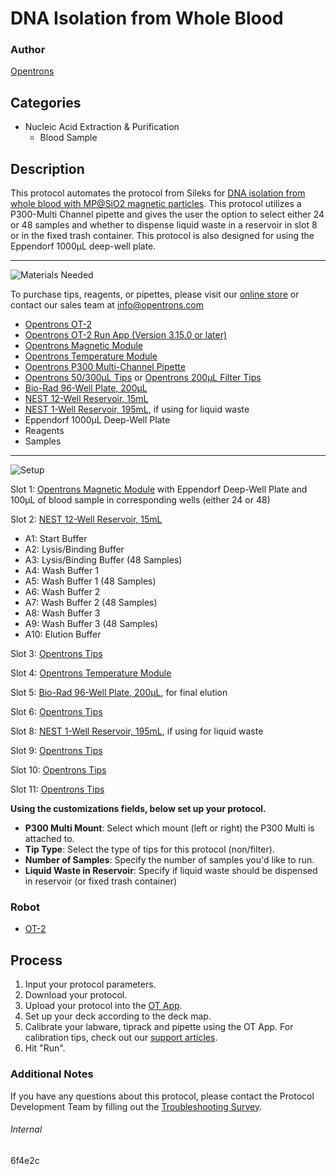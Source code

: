 # DNA Isolation from Whole Blood

### Author
[Opentrons](https://opentrons.com/)

## Categories
* Nucleic Acid Extraction & Purification
	* Blood Sample


## Description
This protocol automates the protocol from Sileks for [DNA isolation from whole blood with MP@SiO2 magnetic particles](https://www.sileks.com/eu/librarian/librarian_ajax.php?ajaxaction=GetObjectByVName&VName=Manual_DNA_from_Blood_en_20141007.pdf). This protocol utilizes a P300-Multi Channel pipette and gives the user the option to select either 24 or 48 samples and whether to dispense liquid waste in a reservoir in slot 8 or in the fixed trash container. This protocol is also designed for using the Eppendorf 1000µL deep-well plate.


---
![Materials Needed](https://s3.amazonaws.com/opentrons-protocol-library-website/custom-README-images/001-General+Headings/materials.png)

To purchase tips, reagents, or pipettes, please visit our [online store](https://shop.opentrons.com/) or contact our sales team at [info@opentrons.com](mailto:info@opentrons.com)

* [Opentrons OT-2](https://shop.opentrons.com/collections/ot-2-robot/products/ot-2)
* [Opentrons OT-2 Run App (Version 3.15.0 or later)](https://opentrons.com/ot-app/)
* [Opentrons Magnetic Module](https://shop.opentrons.com/collections/hardware-modules/products/magdeck)
* [Opentrons Temperature Module](https://shop.opentrons.com/collections/hardware-modules/products/tempdeck)
* [Opentrons P300 Multi-Channel Pipette](https://shop.opentrons.com/collections/ot-2-pipettes)
* [Opentrons 50/300µL Tips](https://shop.opentrons.com/collections/opentrons-tips/products/opentrons-300ul-tips) or [Opentrons 200µL Filter Tips](https://shop.opentrons.com/collections/opentrons-tips/products/opentrons-200ul-filter-tips)
* [Bio-Rad 96-Well Plate, 200µL](https://labware.opentrons.com/biorad_96_wellplate_200ul_pcr)
* [NEST 12-Well Reservoir, 15mL](https://labware.opentrons.com/nest_12_reservoir_15ml?category=reservoir)
* [NEST 1-Well Reservoir, 195mL](https://labware.opentrons.com/nest_1_reservoir_195ml?category=reservoir), if using for liquid waste
* Eppendorf 1000µL Deep-Well Plate
* Reagents
* Samples


---
![Setup](https://s3.amazonaws.com/opentrons-protocol-library-website/custom-README-images/001-General+Headings/Setup.png)

Slot 1: [Opentrons Magnetic Module](https://shop.opentrons.com/collections/hardware-modules/products/magdeck) with Eppendorf Deep-Well Plate and 100µL of blood sample in corresponding wells (either 24 or 48)

Slot 2: [NEST 12-Well Reservoir, 15mL](https://labware.opentrons.com/nest_12_reservoir_15ml?category=reservoir)
* A1: Start Buffer
* A2: Lysis/Binding Buffer
* A3: Lysis/Binding Buffer (48 Samples)
* A4: Wash Buffer 1
* A5: Wash Buffer 1 (48 Samples)
* A6: Wash Buffer 2
* A7: Wash Buffer 2 (48 Samples)
* A8: Wash Buffer 3
* A9: Wash Buffer 3 (48 Samples)
* A10: Elution Buffer

Slot 3: [Opentrons Tips](https://shop.opentrons.com/collections/opentrons-tips/products/opentrons-300ul-tips)

Slot 4: [Opentrons Temperature Module](https://shop.opentrons.com/collections/hardware-modules/products/tempdeck)

Slot 5: [Bio-Rad 96-Well Plate, 200µL](https://labware.opentrons.com/biorad_96_wellplate_200ul_pcr), for final elution

Slot 6: [Opentrons Tips](https://shop.opentrons.com/collections/opentrons-tips/products/opentrons-300ul-tips)

Slot 8: [NEST 1-Well Reservoir, 195mL](https://labware.opentrons.com/nest_1_reservoir_195ml?category=reservoir), if using for liquid waste

Slot 9: [Opentrons Tips](https://shop.opentrons.com/collections/opentrons-tips/products/opentrons-300ul-tips)

Slot 10: [Opentrons Tips](https://shop.opentrons.com/collections/opentrons-tips/products/opentrons-300ul-tips)

Slot 11: [Opentrons Tips](https://shop.opentrons.com/collections/opentrons-tips/products/opentrons-300ul-tips)


**Using the customizations fields, below set up your protocol.**
* **P300 Multi Mount**: Select which mount (left or right) the P300 Multi is attached to.
* **Tip Type**: Select the type of tips for this protocol (non/filter).
* **Number of Samples**: Specify the number of samples you'd like to run.
* **Liquid Waste in Reservoir**: Specify if liquid waste should be dispensed in reservoir (or fixed trash container)


### Robot
* [OT-2](https://opentrons.com/ot-2)

## Process

1. Input your protocol parameters.
2. Download your protocol.
3. Upload your protocol into the [OT App](https://opentrons.com/ot-app).
4. Set up your deck according to the deck map.
5. Calibrate your labware, tiprack and pipette using the OT App. For calibration tips, check out our [support articles](https://support.opentrons.com/en/collections/1559720-guide-for-getting-started-with-the-ot-2).
6. Hit "Run".

### Additional Notes
If you have any questions about this protocol, please contact the Protocol Development Team by filling out the [Troubleshooting Survey](https://protocol-troubleshooting.paperform.co/).

###### Internal
6f4e2c
